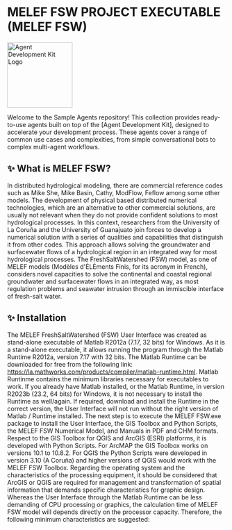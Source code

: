# MELEF FSW PROJECT EXECUTABLE (MELEF FSW)

<img src="https://github.com/google/adk-docs/blob/main/docs/assets/agent-development-kit.png" alt="Agent Development Kit Logo" width="150">
 
Welcome to the Sample Agents repository! This collection provides ready-to-use agents built on top of the [Agent Development Kit], designed to accelerate your development process.  These agents cover a range of common use cases and complexities, from simple conversational bots to complex multi-agent workflows.
 
## ✨ What is MELEF FSW?
 
In distributed hydrological modeling, there are commercial reference codes such as Mike She, Mike Basin, Cathy, ModFlow, Feflow among some other models. The development of physical based distributed numerical technologies, which are an alternative to other commercial solutions, are usually not relevant when they do not provide confident solutions to most hydrological processes. In this context, researchers from the University of La Coruña and the University of Guanajuato join forces to develop a numerical solution with a series of qualities and capabilities that distinguish it from other codes. This approach allows solving the groundwater and surfacewater flows of a hydrological region in an integrated way for most hydrological processes. The FreshSaltWatershed (FSW) model, as one of MELEF models (Modèles d'ÉLÉments Finis, for its acronym in French), considers novel capacities to solve the continental and coastal regional groundwater and surfacewater flows in an integrated way, as most regulation problems and seawater intrusion through an immiscible interface of fresh-salt water.

## ✨ Installation

The MELEF FreshSaltWatershed (FSW) User Interface was created as stand-alone executable of Matlab R2012a (7.17, 32 bits) for Windows. As it is a stand-alone executable, it allows running the program through the Matlab Runtime R2012a, version 7.17 with 32 bits. The Matlab Runtime can be downloaded for free from the following link: https://la.mathworks.com/products/compiler/matlab-runtime.html.
Matlab Runtinme contains the minimum libraries necessary for executables to work. If you already have Matlab installed, or the Matlab Runtime, in version R2023b (23.2, 64 bits) for Windows, it is not necessary to install the Runtime as well/again. If required, download and install the Runtime in the correct version, the User Interface will not run without the right version of Matlab / Runtime installed.
The next step is to execute the MELEF FSW.exe package to install the User Interface, the GIS Toolbox and Python Scripts, the MELEF FSW Numerical Model, and Manuals in PDF and CHM formats.
Respect to the GIS Toolbox for QGIS and ArcGIS (ESRI) platforms, it is developed with Python Scripts. For ArcMAP the GIS Toolbox works on versions 10.1 to 10.8.2. For QGIS the Python Scripts were developed in version 3.10 (A Coruña) and higher versions of QGIS would work with the MELEF FSW Toolbox.
Regarding the operating system and the characteristics of the processing equipment, it should be considered that ArcGIS or QGIS are required for management and transformation of spatial information that demands specific characteristics for graphic design. Whereas the User Interface through the Matlab Runtime can be less demanding of CPU processing or graphics, the calculation time of MELEF FSW model will depends directly on the processor capacity. Therefore, the following minimum characteristics are suggested: